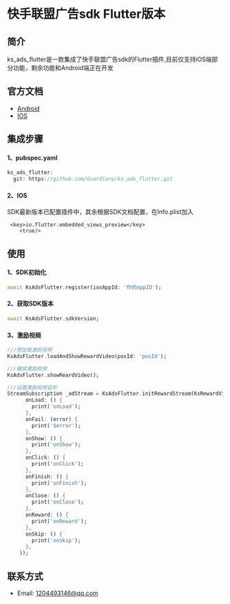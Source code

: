 # 快手联盟广告sdk Flutter版本

## 简介
  ks_ads_flutter是一款集成了快手联盟广告sdk的Flutter插件,目前仅支持iOS端部分功能，剩余功能和Android端正在开发

## 官方文档
* [Android](https://static.yximgs.com/udata/pkg/KS-Android-KSAdSDk/doc/4701b963d40a77bc0f45fd71d30b57da44.pdf)
* [IOS](https://static.yximgs.com/udata/pkg/KSAdSDKTarGz/doc/ksadsdk-iOS-readme-ad-3.3.14.pdf)

## 集成步骤
#### 1、pubspec.yaml
```Dart
ks_ads_flutter:
  git: https://github.com/Guardiany/ks_ads_flutter.git
```

#### 2、IOS
SDK最新版本已配置插件中，其余根据SDK文档配置，在Info.plist加入
```
 <key>io.flutter.embedded_views_preview</key>
    <true/>
```

## 使用

#### 1、SDK初始化
```Dart
await KsAdsFlutter.register(iosAppId: '你的appID');
```
#### 2、获取SDK版本
```Dart
await KsAdsFlutter.sdkVersion;
```
#### 3、激励视频
```Dart
///预加载激励视频
KsAdsFlutter.loadAndShowRewardVideo(posId: 'posId');

///播放激励视频
KsAdsFlutter.showReardVideo();

///设置激励视频监听
StreamSubscription _adStream = KsAdsFlutter.initRewardStream(KsRewardVideoCallback(
      onLoad: () {
        print('onLoad');
      },
      onFail: (error) {
        print('$error');
      },
      onShow: () {
        print('onShow');
      },
      onClick: () {
        print('onClick');
      },
      onFinish: () {
        print('onFinish');
      },
      onClose: () {
        print('onClose');
      },
      onReward: () {
        print('onReward');
      },
      onSkip: () {
        print('onSkip');
      },
    ));
```

## 联系方式
* Email: 1204493146@qq.com
